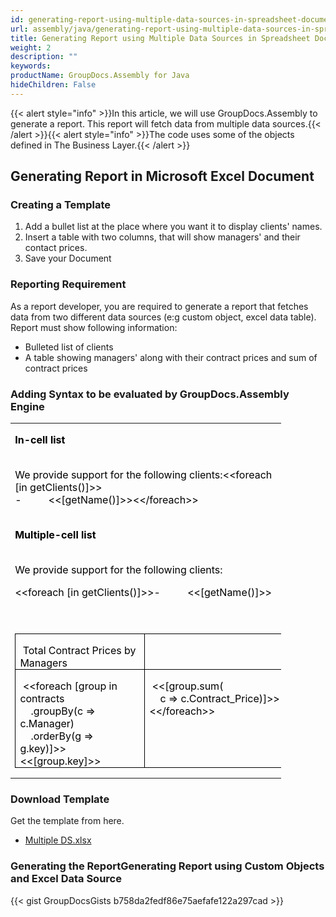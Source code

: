 ```yaml
---
id: generating-report-using-multiple-data-sources-in-spreadsheet-document
url: assembly/java/generating-report-using-multiple-data-sources-in-spreadsheet-document
title: Generating Report using Multiple Data Sources in Spreadsheet Document
weight: 2
description: ""
keywords: 
productName: GroupDocs.Assembly for Java
hideChildren: False
---
```

{{< alert style="info" >}}In this article, we will use GroupDocs.Assembly to generate a report. This report will fetch data from multiple data sources.{{< /alert >}}{{< alert style="info" >}}The code uses some of the objects defined in The Business Layer.{{< /alert >}}

## Generating Report in Microsoft Excel Document

### Creating a Template

1.  Add a bullet list at the place where you want it to display clients' names.
2.  Insert a table with two columns, that will show managers' and their contact prices.
3.  Save your Document

### Reporting Requirement

As a report developer, you are required to generate a report that fetches data from two different data sources (e:g custom object, excel data table). Report must show following information:

*   Bulleted list of clients
*   A table showing managers' along with their contract prices and sum of contract prices

### Adding Syntax to be evaluated by GroupDocs.Assembly Engine

<table class="MsoNormalTable" border="0" cellspacing="0" cellpadding="0" width="433" style="width: 324.45pt; border-collapse: collapse;"><tbody><tr style="height: 15pt;"><td width="433" nowrap="" valign="bottom" style="width: 324.45pt; padding-top: 0in; padding-right: 5.4pt; padding-bottom: 0in; padding-left: 5.4pt; height: 15pt;"><p class="MsoNormal" style="margin-bottom: 0.0001pt; line-height: normal;"><b><span style="color: black;">In-cell list</span></b></p></td></tr><tr style="height: 15pt;"><td width="433" nowrap="" valign="bottom" style="width: 324.45pt; padding-top: 0in; padding-right: 5.4pt; padding-bottom: 0in; padding-left: 5.4pt; height: 15pt;"></td></tr><tr style="height: 45pt;"><td width="433" style="width: 324.45pt; padding-top: 0in; padding-right: 5.4pt; padding-bottom: 0in; padding-left: 5.4pt; height: 45pt;"><p class="MsoNormal" style="margin-bottom: 0.0001pt; line-height: normal;"><span style="color: black;">We provide support for the following clients:&lt;&lt;foreach [in getClients()]&gt;&gt;<br>- &nbsp;&nbsp;&nbsp;&nbsp;&nbsp;&nbsp;&nbsp;&nbsp; &lt;&lt;[getName()]&gt;&gt;&lt;&lt;/foreach&gt;&gt;</span></p></td></tr><tr style="height: 15pt;"><td width="433" nowrap="" style="width: 324.45pt; padding-top: 0in; padding-right: 5.4pt; padding-bottom: 0in; padding-left: 5.4pt; height: 15pt;"></td></tr><tr style="height: 15pt;"><td width="433" nowrap="" style="width: 324.45pt; padding-top: 0in; padding-right: 5.4pt; padding-bottom: 0in; padding-left: 5.4pt; height: 15pt;"><p class="MsoNormal" style="margin-bottom: 0.0001pt; line-height: normal;"><b><span style="color: black;">Multiple-cell list</span></b></p></td></tr><tr style="height: 15pt;"><td width="433" nowrap="" style="width: 324.45pt; padding-top: 0in; padding-right: 5.4pt; padding-bottom: 0in; padding-left: 5.4pt; height: 15pt;"></td></tr><tr style="height: 15pt;"><td width="433" nowrap="" valign="bottom" style="width: 324.45pt; padding-top: 0in; padding-right: 5.4pt; padding-bottom: 0in; padding-left: 5.4pt; height: 15pt;"><p class="MsoNormal" style="margin-bottom: 0.0001pt; line-height: normal;"><span style="color: black;">We provide support for the following clients:</span></p></td></tr><tr style="height: 15pt;"><td width="433" nowrap="" valign="bottom" style="width: 324.45pt; padding-top: 0in; padding-right: 5.4pt; padding-bottom: 0in; padding-left: 5.4pt; height: 15pt;"><p class="MsoNormal" style="margin-bottom: 0.0001pt; line-height: normal;"><span style="color: black;">&lt;&lt;foreach [in getClients()]&gt;&gt;- &nbsp;&nbsp;&nbsp;&nbsp;&nbsp;&nbsp;&nbsp;&nbsp; &lt;&lt;[getName()]&gt;&gt;</span></p></td></tr><tr style="height: 15pt;"><td width="433" nowrap="" valign="bottom" style="width: 324.45pt; padding-top: 0in; padding-right: 5.4pt; padding-bottom: 0in; padding-left: 5.4pt; height: 15pt;"></td></tr><tr style="height: 15pt;"><td width="433" nowrap="" valign="bottom" style="width: 324.45pt; padding-top: 0in; padding-right: 5.4pt; padding-bottom: 0in; padding-left: 5.4pt; height: 15pt;"></td></tr><tr style="height: 15pt;"><td width="433" nowrap="" valign="bottom" style="width: 324.45pt; padding-top: 0in; padding-right: 5.4pt; padding-bottom: 0in; padding-left: 5.4pt; height: 15pt;"><table class="MsoTableGrid" border="1" cellspacing="0" cellpadding="0" style="border-collapse: collapse; border-top-color: initial; border-top-style: none; border-top-width: initial; border-right-color: initial; border-right-style: none; border-right-width: initial; border-bottom-color: initial; border-bottom-style: none; border-bottom-width: initial; border-left-color: initial; border-left-style: none; border-left-width: initial;"><tbody><tr><td width="200" valign="top" style="width: 150.2pt; border-top-color: windowtext; border-top-style: solid; border-top-width: 1pt; border-right-color: windowtext; border-right-style: solid; border-right-width: 1pt; border-bottom-color: windowtext; border-bottom-style: solid; border-bottom-width: 1pt; border-left-color: windowtext; border-left-style: solid; border-left-width: 1pt; padding-top: 0in; padding-right: 5.4pt; padding-bottom: 0in; padding-left: 5.4pt;"><p class="MsoNormal" style="margin-bottom: 0.0001pt; line-height: normal;"><b><span style="color: black;">&nbsp;</span></b><span style="color: black;">Total Contract Prices by Managers</span></p></td><td width="217" valign="top" style="width: 162.45pt; border-top-color: windowtext; border-top-style: solid; border-top-width: 1pt; border-right-color: windowtext; border-right-style: solid; border-right-width: 1pt; border-bottom-color: windowtext; border-bottom-style: solid; border-bottom-width: 1pt; border-left-color: initial; border-left-style: none; border-left-width: initial; padding-top: 0in; padding-right: 5.4pt; padding-bottom: 0in; padding-left: 5.4pt;"><p class="MsoNormal" style="margin-bottom: 0.0001pt; line-height: normal;"><span style="font-size: 10pt; font-family: &quot;Times New Roman&quot;, serif;">&nbsp;</span></p></td></tr><tr><td width="200" style="width: 150.2pt; border-top-color: initial; border-top-style: none; border-top-width: initial; border-right-color: windowtext; border-right-style: solid; border-right-width: 1pt; border-bottom-color: windowtext; border-bottom-style: solid; border-bottom-width: 1pt; border-left-color: windowtext; border-left-style: solid; border-left-width: 1pt; padding-top: 0in; padding-right: 5.4pt; padding-bottom: 0in; padding-left: 5.4pt;"><p class="MsoNormal" style="margin-bottom: 0.0001pt; line-height: normal;"><b><span style="color: black;">&nbsp;</span></b><span style="color: black;">&lt;&lt;foreach [group in contracts<br>&nbsp;&nbsp;&nbsp; .groupBy(c =&gt; c.Manager)<br>&nbsp;&nbsp;&nbsp; .orderBy(g =&gt; g.key)]&gt;&gt;&lt;&lt;[group.key]&gt;&gt;</span></p></td><td width="217" valign="top" style="width: 162.45pt; border-top-color: initial; border-top-style: none; border-top-width: initial; border-left-color: initial; border-left-style: none; border-left-width: initial; border-bottom-color: windowtext; border-bottom-style: solid; border-bottom-width: 1pt; border-right-color: windowtext; border-right-style: solid; border-right-width: 1pt; padding-top: 0in; padding-right: 5.4pt; padding-bottom: 0in; padding-left: 5.4pt;"><p class="MsoNormal" style="margin-bottom: 0.0001pt; line-height: normal;"><span style="color: black;">&nbsp;&lt;&lt;[group.sum(<br>&nbsp;&nbsp;&nbsp; c =&gt; c.Contract_Price)]&gt;&gt;&lt;&lt;/foreach&gt;&gt;</span></p></td></tr></tbody></table></td></tr></tbody></table>

### Download Template

Get the template from here.

*   [Multiple DS.xlsx](https://github.com/groupdocs-assembly/GroupDocs.Assembly-for-Java/blob/master/Examples/GroupDocs.Assembly.Examples.Java/Data/Storage/Spreadsheet%20Templates/Multiple%20DS.xlsx?raw=true)

### Generating the ReportGenerating Report using Custom Objects and Excel Data Source

{{< gist GroupDocsGists b758da2fedf86e75aefafe122a297cad >}}


